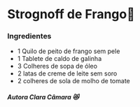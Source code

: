# Strognoff de Frango:chicken:

### Ingredientes

- 1 Quilo de peito de frango sem pele
- 1 Tablete de caldo de galinha
- 3 Colheres de sopa de óleo
- 2 latas de creme de leite sem soro
- 2 colheres de sola de molho de tomate



##### Autora Clara Câmara :heart_eyes_cat:



